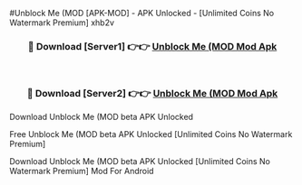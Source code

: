 #Unblock Me (MOD [APK-MOD] - APK Unlocked - [Unlimited Coins No Watermark Premium] xhb2v



<div align="center">

<h3>🔴 Download [Server1] 👉👉 <a href="https://momento.my/?title=Unblock_Me_(MOD">Unblock Me (MOD Mod Apk</a></h3><br>

<h3>🔴 Download [Server2] 👉👉 <a href="https://momento.my/?title=Unblock_Me_(MOD">Unblock Me (MOD Mod Apk</a></h3>
</div>



Download Unblock Me (MOD beta APK Unlocked

Free Unblock Me (MOD beta APK Unlocked [Unlimited Coins No Watermark Premium]

Download Unblock Me (MOD beta APK Unlocked [Unlimited Coins No Watermark Premium] Mod For Android

